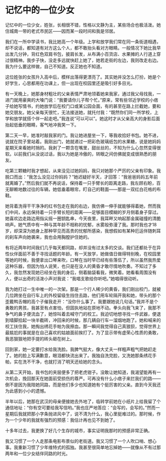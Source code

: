 # 记忆中的一位少女

记忆中的一位少女，姓张，长相很不错，性格以文静为主，某些场合也极活泼。她住城南一带的老式市民区——因而某一段时间和我是邻居。 

我们在一所中学读书，我比她高一个年级。上学和放学我们常在同一条街道相遇，却不说话，都知道有对方这么个人，都不敢抬头看对方眼睛。一般情况下她比我早出发几分钟，背红色双肩书包，披肩长发，从布满小百货店、水果摊的人行道上穿过很精神。我步子快，没走多远就快赶上她了，她若走街的左边，我则改走右边。我为什么要这样做，自己不知道。反正她也不知道。 

这位姓张的女孩升入高中后，模样出落得更漂亮了。其实她并没怎么打扮，她是个好学生，心思都用在功课上，但一出现在校园里还是吸引好多目光。 

有一天晚上，她那身材粗壮的父亲表情严肃地领着她来我家，通过我父母找我，一进门就用豪爽的大嗓门说：“我要请你儿子帮个忙。”原来，常有些邻近学校的小痞子给她写情书，约她放学后在校门口或某公园会面，有的甚至在路上拦截她，要和她交朋友。她父亲每天很忙，无法接送她，就托付我：“既然你们同一所学校，上学和放学就搭个伴一起走吧。”我连说“可以可以”。她这时才从父亲高大的身影后面抬起低垂的眼睛，客气地冲我笑一下。 

第二天一早，她准时敲我家的门。我让她进屋坐一下，等我收拾好书包。她不进，说就在院子里站着。我刚出门，她就递过一把彩色玻璃纸包的水果糖，说是她妈妈星期天来看她时捎的。我剥了一颗含在嘴里，甜丝丝的，不知为什么心忽然变得很软。以前我们从没说过话，我以为她是冷傲的，转眼之间仿佛就变成很熟悉的朋友。 

吃第三颗糖时我才想起，从来没见过她妈妈，我只对她那个严厉的父亲有印象。我脱口而出：“我怎么没见过你妈妈？”她迟疑好半天，才回答：“我爸爸妈妈五年前就离婚了。”然后我们就不再说话，保持着一只手臂长的距离走路，我左顾右盼，百无聊赖地数过往的车辆，她低垂着眼帘，盯自己的鞋面——那是一双红白花格的布鞋。 

她背着洗得干干净净的红书包走在我的右边，我仿佛一伸手就能够得着她，然而我们中间，永远保持着一只手臂长短的距离——足够面目模糊的岁月侧着身子穿过。她喜欢边走路边用指尖摇一圈钥匙串，今天夜里，我耳畔又响起那金属碰撞的清脆响声。她气质中有一种与其年龄不相称的忧郁，水雾般弥漫了我。那时我也才18岁，却深深为她身上那种罕见而高贵的忧郁所感染，我想假如有某种厄运伴随刺耳的刹车声向她袭来，我也会用胸膛护住她的。 

有将近两年时间我们几乎每天都同路，却并没有过太多的交谈。我们还都处于在异性伙伴面前不善于寻找话题的年龄。有一天放学，她做值日做得特别晚，在校园里等她的时候，我便拿出口琴来吹，口琴在当时早已经有些落伍了，所以虽然我热爱这种乐器，但因为怕人说笑，也只是在没人的黄昏才敢尽情地吹奏。不知过了多久，我忽然发现她已经坐在我的身后，侧着脑袋看我，微笑着。她看看周围没有人，便以出奇的活泼小声对我说：“我唱支歌给你听吧。”她唱得很动听。 

我为她打过一生中唯一的一次架。那是一个行人稀少的黄昏，我们刚出校门，就被几位跨坐在自行车上的外校留级生挡住去路，他们用车轮隔开我和她，带头的那个歪戴鸭舌帽的高个子催我走开：“没你什么事了。我要跟她说几句话。”我并不是个勇敢的男孩，我甚至有点害怕，但固执地站在原地不动。拳头向我飞来了，我那不争气的鼻子便流血了，她惊叫着去喊守门的校工。我迫切地想寻找一件武器，便退到墙脚拾起一块半截砖，冲回来的时候，那几辆自行车一溜烟地跑了。她和喊来的校工扶住我，她掏出绣花手帕为我擦血。那一瞬间我觉得自己真狼狈，觉得世界上最尴尬的事就是在自己喜欢的姑娘面前挨打了。为了显示带有虚荣心性质的勇敢，我恶狠狠地把手提的砖头砸在树上。 

回到家，她一定要打水给我洗脸。我脾气挺大，像大丈夫一样粗声粗气把她赶走了。她的脸上写满歉意，眼泪都快流出来了。我独自洗完脸，又洗她那条绣花手帕，实在洗不干净，也就打消了明天还给她的念头。 

从第二天开始，我书包的夹层便多了把老虎钳子。没敢让她知道，我渴望能再有一次机会，挽回那天在她面前受损伤的尊严。可再没有什么小痞子来拦我们的路——倒不是因为我陪她同路，而是他们多少也知道她有个挺厉害的父亲。直到今天我还为此感到小小的遗憾。 

半年以后，她那在武汉的母亲便接她去外地了，临转学前她在小纸片上给我留了个通信地址：“你有空可要给我写信哟。”我也庄严地答应：“会写的，会写的。”然而一星期后我就把那小字条抛进风中了，说不清为什么，我心里挺难过的。那时候，作为一个少年的我就有强烈的预感：我估计再也见不到她了。 

十多年过去，我更换了好几个生存的城市，事实证明我那时的预感非常正确。 

我又习惯了一个人走那条电影布景似的老街道。我又习惯了一个人吹口哨、想心事。我重新习惯了少年维特式的孤独。我甚至很简单地忘掉她——就像从不有过那两年和一位少女结伴同路的时光。